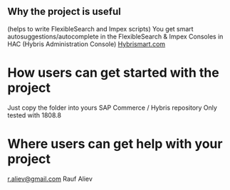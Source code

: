 

Why the project is useful 
-------------------------
(helps to write FlexibleSearch and Impex scripts)
You get smart autosuggestions/autocomplete in the FlexibleSearch & Impex Consoles in HAC (Hybris Administration Console)
[Hybrismart.com](http://hybrismart.com)

How users can get started with the project
==========================================
Just copy the folder into yours SAP Commerce / Hybris repository
Only tested with 1808.8

Where users can get help with your project
==========================================
r.aliev@gmail.com Rauf Aliev


